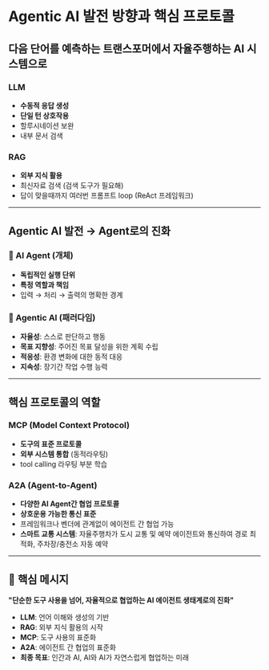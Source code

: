 # Agentic AI 발전 방향과 핵심 프로토콜

## 다음 단어를 예측하는 트랜스포머에서 자율주행하는 AI 시스템으로

### LLM
- **수동적 응답 생성**
- **단일 턴 상호작용**
- 할루시네이션 보완
- 내부 문서 검색

### RAG
- **외부 지식 활용**
- 최신자료 검색 (검색 도구가 필요해)
- 답이 맞을때까지 여러번 프롬프트 loop (ReAct 프레임워크)

---

## Agentic AI 발전 → Agent로의 진화

### 🤖 AI Agent (개체)
- **독립적인 실행 단위**
- **특정 역할과 책임**
- 입력 → 처리 → 출력의 명확한 경계

### 🧠 Agentic AI (패러다임)
- **자율성**: 스스로 판단하고 행동
- **목표 지향성**: 주어진 목표 달성을 위한 계획 수립
- **적응성**: 환경 변화에 대한 동적 대응
- **지속성**: 장기간 작업 수행 능력

---

## 핵심 프로토콜의 역할

### MCP (Model Context Protocol)
- **도구의 표준 프로토콜**
- **외부 시스템 통합** (동적라우팅)
- tool calling 라우팅 부분 학습

### A2A (Agent-to-Agent)
- **다양한 AI Agent간 협업 프로토콜**
- **상호운용 가능한 통신 표준**
- 프레임워크나 벤더에 관계없이 에이전트 간 협업 가능
- **스마트 교통 시스템**: 자율주행차가 도시 교통 및 예약 에이전트와 통신하여 경로 최적화, 주차장/충전소 자동 예약

---

## 🎯 핵심 메시지

**"단순한 도구 사용을 넘어, 자율적으로 협업하는 AI 에이전트 생태계로의 진화"**

- **LLM**: 언어 이해와 생성의 기반
- **RAG**: 외부 지식 활용의 시작
- **MCP**: 도구 사용의 표준화
- **A2A**: 에이전트 간 협업의 표준화
- **최종 목표**: 인간과 AI, AI와 AI가 자연스럽게 협업하는 미래